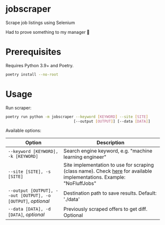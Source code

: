 # jobscraper

Scrape job listings using Selenium

Had to prove something to my manager 🥸

# Prerequisites

Requires Python 3.9+ and Poetry.

```sh
poetry install --no-root
```

# Usage 

Run scraper:

```sh
poetry run python -m jobscraper --keyword [KEYWORD] --site [SITE]
                               [--output [OUTPUT]] [--data [DATA]]
```

Available options:

| Option | Description |
| --- | --- |
| `--keyword [KEYWORD], -k [KEYWORD]` | Search engine keyword, e.g. "machine learning engineer" |
| `--site [SITE], -s [SITE]` | Site implementation to use for scraping (class name). Check [here](/jobscraper/site/) for available implementations. Example: "NoFluffJobs" |
| `--output [OUTPUT], --out [OUTPUT], -o [OUTPUT]`, *optional* | Destination path to save results. Default: './data' |
| `--data [DATA], -d [DATA]`, *optional* | Previously scraped offers to get diff. Optional |
